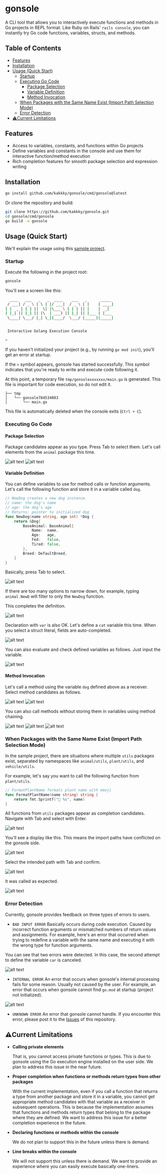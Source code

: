 # gonsole

A CLI tool that allows you to interactively execute functions and methods in Go projects in REPL format.
Like Ruby on Rails' `rails console`, you can instantly try Go code functions, variables, structs, and methods.

## Table of Contents

- [Features](#features)
- [Installation](#installation)
- [Usage (Quick Start)](#usage-quick-start)
  - [Startup](#startup)
  - [Executing Go Code](#executing-go-code)
    - [Package Selection](#package-selection)
    - [Variable Definition](#variable-definition)
    - [Method Invocation](#method-invocation)
  - [When Packages with the Same Name Exist (Import Path Selection Mode)](#when-packages-with-the-same-name-exist-import-path-selection-mode)
  - [Error Detection](#error-detection)
- [⚠️Current Limitations](#️current-limitations)

## Features

- Access to variables, constants, and functions within Go projects
- Define variables and constants in the console and use them for interactive function/method execution
- Rich completion features for smooth package selection and expression writing

## Installation

```sh
go install github.com/kakkky/gonsole/cmd/gonsole@latest
```

Or clone the repository and build:

```sh
git clone https://github.com/kakkky/gonsole.git
cd gonsole/cmd/gonsole
go build -o gonsole
```

## Usage (Quick Start)
We'll explain the usage using this [sample project](https://github.com/kakkky/gonsole-example).

### Startup
Execute the following in the project root:
```sh
gonsole
```
You'll see a screen like this:
```sh
  ____   ___   _   _  ____    ___   _      _____
 / ___| / _ \ | \ | |/ ___|  / _ \ | |    | ____|
| |  _ | | | ||  \| |\___ \ | | | || |    |  _|
| |_| || |_| || |\  | ___) || |_| || |___ | |___
 \____| \___/ |_| \_||____/  \___/ |_____||_____|


 Interactive Golang Execution Console

> 
```

If you haven't initialized your project (e.g., by running `go mod init`), you'll get an error at startup.

If the `>` symbol appears, gonsole has started successfully. This symbol indicates that you're ready to write and execute code following it.

At this point, a temporary file `tmp/gonsolexxxxxxx/main.go` is generated. This file is important for code execution, so do not edit it.
```
├── tmp
│   └── gonsole784534083
│       └── main.go
```
This file is automatically deleted when the console exits (`Ctrl + C`).

### Executing Go Code

#### Package Selection
Package candidates appear as you type. Press Tab to select them.
Let's call elements from the `animal` package this time.

![alt text](assets/image-4.png)
![alt text](assets/image-5.png)

#### Variable Definition
You can define variables to use for method calls or function arguments.
Let's call the following function and store it in a variable called `dog`.
```go
// NewDog creates a new dog instance.
// name: the dog's name
// age: the dog's age
// Returns: pointer to initialized dog
func NewDog(name string, age int) *Dog {
	return &Dog{
		BaseAnimal: BaseAnimal{
			Name:  name,
			Age:   age,
			Fed:   false,
			Tired: false,
		},
		Breed: DefaultBreed,
	}
}
```

Basically, press Tab to select.

![alt text](assets/image-6.png)

If there are too many options to narrow down, for example, typing `animal.NewD` will filter to only the `NewDog` function.

This completes the definition.

![alt text](assets/image-7.png)

Declaration with `var` is also OK. Let's define a `cat` variable this time.
When you select a struct literal, fields are auto-completed.

![alt text](assets/image-8.png)

You can also evaluate and check defined variables as follows. Just input the variable.

![alt text](assets/image-9.png)


#### Method Invocation
Let's call a method using the variable `dog` defined above as a receiver.
Select method candidates as follows.

![alt text](assets/image-10.png)
![alt text](assets/image-11.png)


You can also call methods without storing them in variables using method chaining.

![alt text](assets/image-12.png)
![alt text](assets/image-13.png)
![alt text](assets/image-14.png)



### When Packages with the Same Name Exist (Import Path Selection Mode)
In the sample project, there are situations where multiple `utils` packages exist, separated by namespaces like `animal/utils`, `plant/utils`, and `vehicle/utils`.

For example, let's say you want to call the following function from `plant/utils`.
```go
// FormatPlantName formats plant name with emoji
func FormatPlantName(name string) string {
	return fmt.Sprintf("🌱 %s", name)
}
```
All functions from `utils` packages appear as completion candidates.
Navigate with Tab and select with Enter.

![alt text](assets/image-16.png)

You'll see a display like this. This means the import paths have conflicted on the gonsole side.

![alt text](assets/image-17.png)

Select the intended path with Tab and confirm.

![alt text](assets/image-18.png)

It was called as expected.

![alt text](assets/image-19.png)


### Error Detection
Currently, gonsole provides feedback on three types of errors to users.

- `BAD INPUT ERROR`
Basically occurs during code execution. Caused by incorrect function arguments or mismatched numbers of return values and assignments.
For example, here's an error that occurred when trying to redefine a variable with the same name and executing it with the wrong type for function arguments.

You can see that two errors were detected. In this case, the second attempt to define the variable `car` is canceled.

![alt text](assets/image-20.png)


- `INTERNAL ERROR`
An error that occurs when gonsole's internal processing fails for some reason. Usually not caused by the user.
For example, an error that occurs when gonsole cannot find `go.mod` at startup (project not initialized).

![alt text](assets/image-21.png)


- `UNKNOWN ERROR` 
An error that gonsole cannot handle.
If you encounter this error, please post it to the [Issues](https://github.com/kakkky/gonsole/issues) of this repository.


## ⚠️Current Limitations
- **Calling private elements**

    That is, you cannot access private functions or types. This is due to gonsole using the Go execution engine installed on the user side.
    We plan to address this issue in the near future.

- **Proper completion when functions or methods return types from other packages**

    With the current implementation, even if you call a function that returns a type from another package and store it in a variable, you cannot get appropriate method candidates with that variable as a receiver in subsequent operations.
    This is because the implementation assumes that functions and methods return types that belong to the package where they are defined.
    We want to address this issue for a better completion experience in the future.

- **Declaring functions or methods within the console**

    We do not plan to support this in the future unless there is demand.

- **Line breaks within the console**

    We will not support this unless there is demand. We want to provide an experience where you can easily execute basically one-liners.
